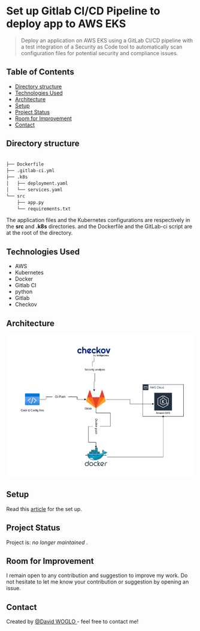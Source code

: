 # Set up Gitlab CI/CD Pipeline to deploy app to AWS EKS
> Deploy an application on AWS EKS using a GitLab CI/CD pipeline with a test integration of a Security as Code tool to automatically scan configuration files for potential security and compliance issues.

## Table of Contents
* [Directory structure](#directory-structure)
* [Technologies Used](#technologies-used)
* [Architecture](#architecture)
* [Setup](#setup)
* [Project Status](#project-status)
* [Room for Improvement](#room-for-improvement)
* [Contact](#contact)
<!-- * [License](#license) -->


## Directory structure

```bash

├── Dockerfile
├── .gitlab-ci.yml
├── .k8s
│   ├── deployment.yaml
│   └── services.yaml
└── src
	├── app.py
	└── requirements.txt
```

The application files and the Kubernetes configurations are respectively in the **src** and **.k8s** directories. and the Dockerfile and the GitLab-ci script are at the root of the directory.



## Technologies Used
- AWS
- Kubernetes
- Docker
- Gitlab CI
- python
- Gitlab
- Checkov




## Architecture
![Pipeline Image](./gitlab-ci.png "Pipeline")


## Setup
Read this [article](https://blog.davidwoglo.me/deploying-and-securing-an-app-on-aws-eks-with-gitlab-cicd-and-checkov) for the set up.




## Project Status
Project is: _no longer maintained_ .


## Room for Improvement
I remain open to any contribution and suggestion to improve my work. Do not hesitate to let me know your contribution or suggestion by opening an issue.


## Contact
Created by [@David WOGLO ](https://www.linkedin.com/in/kodjovi-david-woglo/) - feel free to contact me!


<!-- Optional -->
<!-- ## License -->
<!-- This project is open source and available under the [... License](). -->

